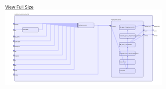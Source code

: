[View Full Size](https://raw.githubusercontent.com/mingfang/terraform-k8s-modules/master/modules/pulsar/sql/diagram.svg?sanitize=true)<img src="diagram.svg"/>
